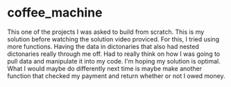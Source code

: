 # coffee_machine
This one of the projects I was asked to build from scratch. This is my solution before watching the solution video proviced. 
For this, I tried using more functions.
Having the data in dictonaries that also had nested dictonaries really through me off. 
Had to really think on how I was going to pull data and manipulate it into my code.
I'm hoping my solution is optimal. 
What I would maybe do differently next time is maybe make another function that checked my payment and return whether or not I owed money. 
